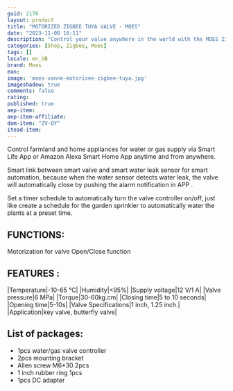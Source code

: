 ```yaml
---
guid: 2176
layout: product 
title: "MOTORIZED ZIGBEE TUYA VALVE - MOES"
date: "2023-11-08 16:11"
description: "Control your valve anywhere in the world with the MOES Zigbee motorized valve."
categories: [Shop, Zigbee, Moes]
tags: []
locale: en_GB
brand: Moes
ean: 
image: 'moes-vanne-motorisee-zigbee-tuya.jpg'
imageshadow: true
comments: false
rating:  
published: true
aep-item: 
aep-item-affiliate:
dom-item: "ZV-QY"
itead-item:
---
```


Control farmland and home appliances for water or gas supply via Smart Life App or Amazon Alexa Smart Home App anytime and from anywhere.

Smart link between smart valve and smart water leak sensor for smart automation, because when the water sensor detects water leak, the valve will automatically close by pushing the alarm notification in APP .

Set a timer schedule to automatically turn the valve controller on/off, just like create a schedule for the garden sprinkler to automatically water the plants at a preset time.

## FUNCTIONS:

Motorization for valve
Open/Close function

## FEATURES :

|Temperature|-10-65 °C|
|Humidity|<95%|
|Supply voltage|12 V/1 A|
|Valve pressure|6 MPa|
|Torque|30-60kg.cm|
|Closing time|5 to 10 seconds|
|Opening time|5-10s|
|Valve Specifications|1 inch, 1.25 inch.|
|Application|key valve, butterfly valve|

## List of packages:
- 1pcs water/gas valve controller
- 2pcs mounting bracket
- Allen screw M6*30 2pcs
- 1 inch rubber ring 1pcs
- 1pcs DC adapter
